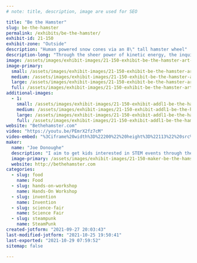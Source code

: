 ```yaml
---
# note: title, description, image are used for SEO

title: "Be the Hamster"
slug: be-the-hamster
permalink: /exhibits/be-the-hamster/
exhibit-id: 21-150
exhibit-zone: "Outside"
description: "Human powered snow cones via an 8\" tall hamster wheel"
description-long: "Through the sheer power of kinetic energy, the inquisitive  user grinds ice while running in a 8&#039;tall hamster wheel, uses a hand cranked conveyor system to position their cup along the multiple task locations, and then applies their preferred topping via showerheads to complete the task. Fun for all ages."
image: /assets/images/exhibit-images/21-150-exhibit-be-the-hamster-art-work-large.jpg
image-primary: 
  small: /assets/images/exhibit-images/21-150-exhibit-be-the-hamster-art-work-small.jpg
  medium: /assets/images/exhibit-images/21-150-exhibit-be-the-hamster-art-work-medium.jpg
  large: /assets/images/exhibit-images/21-150-exhibit-be-the-hamster-art-work-large.jpg
  full: /assets/images/exhibit-images/21-150-exhibit-be-the-hamster-art-work-full.jpg
additional-images: 
  - 1:
    small: /assets/images/exhibit-images/21-150-exhibit-addl1-be-the-hamster-red-framed-hamster-wheel-small.jpg
    medium: /assets/images/exhibit-images/21-150-exhibit-addl1-be-the-hamster-red-framed-hamster-wheel-medium.jpg
    large: /assets/images/exhibit-images/21-150-exhibit-addl1-be-the-hamster-red-framed-hamster-wheel-large.jpg
    full: /assets/images/exhibit-images/21-150-exhibit-addl1-be-the-hamster-red-framed-hamster-wheel-full.jpg
website: "Bethehamster.com"
video: "https://youtu.be/PEmrX2fz7cM"
video-embed: "%3Ciframe%20width%3D%22200%22%20height%3D%22113%22%20src%3D%22https%3A//www.youtube.com/embed/gBrmnB5aOSI%3Ffeature%3Doembed%22%20frameborder%3D%220%22%20allow%3D%22accelerometer%3B%20autoplay%3B%20clipboard-write%3B%20encrypted-media%3B%20gyroscope%3B%20picture-in-picture%22%20allowfullscreen%3E%3C/iframe%3E"
maker: 
  name: "Joe Donoughe"
  description: "I aim to get kids interested in STEM events through the use of creative hands-on Rube Goldberg like equipment. One of my favorites is the Human Powered Hamster Wheel that makes snow cones"
  image-primary: /assets/images/exhibit-images/21-150-maker-be-the-hamster-hamster-logo-with-contact-info-medium.jpg
  website: http://bethehamster.com
categories: 
  - slug: food
    name: Food
  - slug: hands-on-workshop
    name: Hands-On Workshop
  - slug: invention
    name: Invention
  - slug: science-fair
    name: Science Fair
  - slug: steampunk
    name: SteamPunk
created-jotform: "2021-09-27 20:03:43"
last-modified-jotform: "2021-10-25 19:50:41"
last-exported: "2021-10-29 07:59:52"
sitemap: false

---
```

